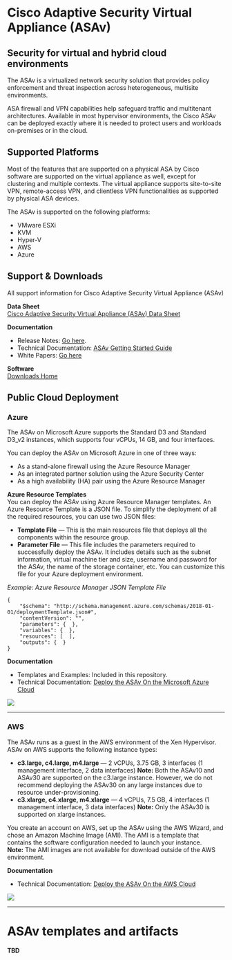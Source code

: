 # Cisco Adaptive Security Virtual Appliance (ASAv)

## Security for virtual and hybrid cloud environments
The ASAv is a virtualized network security solution that provides policy enforcement 
and threat inspection across heterogeneous, multisite environments.

ASA firewall and VPN capabilities help safeguard traffic and multitenant architectures. Available in most hypervisor environments, 
the Cisco ASAv can be deployed exactly where it is needed to protect users and workloads on-premises or in the cloud.

## Supported Platforms

Most of the features that are supported on a physical ASA by Cisco software are supported on the virtual appliance as well, except for clustering and multiple contexts. The virtual appliance supports 
site-to-site VPN, remote-access VPN, and clientless VPN functionalities as supported by physical ASA devices.

The ASAv is supported on the following platforms:

* VMware ESXi  
* KVM  
* Hyper-V  
* AWS  
* Azure

## Support & Downloads  
All support information for Cisco Adaptive Security Virtual Appliance (ASAv)  

**Data Sheet**  
[Cisco Adaptive Security Virtual Appliance (ASAv) Data Sheet](https://www.cisco.com/c/en/us/products/collateral/security/adaptive-security-virtual-appliance-asav/datasheet-c78-733399.html?cachemode=refresh)

**Documentation**  
* Release Notes: [Go here](https://www.cisco.com/c/en/us/support/security/virtual-adaptive-security-appliance-firewall/products-release-notes-list.html).  
* Technical Documentation: [ASAv Getting Started Guide](https://www.cisco.com/c/en/us/support/security/virtual-adaptive-security-appliance-firewall/products-installation-guides-list.html)  
* White Papers: [Go here](https://www.cisco.com/c/en/us/products/security/virtual-adaptive-security-appliance-firewall/white-paper-listing.html)  

**Software**  
[Downloads Home](https://software.cisco.com/download/home/286119613/type)  

## Public Cloud Deployment  
### Azure  
The ASAv on Microsoft Azure supports the Standard D3 and Standard D3_v2 instances, which supports four vCPUs, 14 GB, and four interfaces.  

You can deploy the ASAv on Microsoft Azure in one of three ways:
* As a stand-alone firewall using the Azure Resource Manager
* As an integrated partner solution using the Azure Security Center
* As a high availability (HA) pair using the Azure Resource Manager

**Azure Resource Templates**  
You can deploy the ASAv using Azure Resource Manager templates. An Azure Resource Template is a JSON file. 
To simplify the deployment of all the required resources, you can use two JSON files:  
* **Template File** — This is the main resources file that deploys all the components within the resource group. 
* **Parameter File** — This file includes the parameters required to successfully deploy the ASAv. It includes details such 
as the subnet information, virtual machine tier and size, username and password for the ASAv, the name of the storage container, etc. 
You can customize this file for your Azure deployment environment.  

*Example: Azure Resource Manager JSON Template File*  
```
{
    "$schema": "http://schema.management.azure.com/schemas/2018-01-01/deploymentTemplate.json#",
    "contentVersion": "",
    "parameters": {  },
    "variables": {  },
    "resources": [  ],
    "outputs": {  }
}
```
**Documentation**  
* Templates and Examples: Included in this repository.
* Technical Documentation: [Deploy the ASAv On the Microsoft Azure Cloud](https://www.cisco.com/c/en/us/td/docs/security/asa/asa910/asav/quick-start-book/asav-910-qsg/asav_azure.html)

[<img src="http://azuredeploy.net/deploybutton.png"/>](https://portal.azure.com)  
___

### AWS  
The ASAv runs as a guest in the AWS environment of the Xen Hypervisor. ASAv on AWS supports the following instance types:  
* **c3.large, c4.large, m4.large** — 2 vCPUs, 3.75 GB, 3 interfaces (1 management interface, 2 data interfaces)
**Note:** Both the ASAv10 and ASAv30 are supported on the c3.large instance. However, we do not recommend deploying the 
ASAv30 on any large instances due to resource under-provisioning.  
* **c3.xlarge, c4.xlarge, m4.xlarge** — 4 vCPUs, 7.5 GB, 4 interfaces (1 management interface, 3 data interfaces)
**Note:** Only the ASAv30 is supported on xlarge instances.  

You create an account on AWS, set up the ASAv using the AWS Wizard, and chose an Amazon Machine Image (AMI). 
The AMI is a template that contains the software configuration needed to launch your instance.  
**Note:** The AMI images are not available for download outside of the AWS environment.  

**Documentation**  
* Technical Documentation: [Deploy the ASAv On the AWS Cloud](https://www.cisco.com/c/en/us/td/docs/security/asa/asa910/asav/quick-start-book/asav-910-qsg/asav_aws.html)

[<img src="https://a0.awsstatic.com/libra-css/images/logos/aws_logo_smile_179x109.png"/>](https://aws.amazon.com/)  
___ 
# ASAv templates and artifacts  

#### TBD


